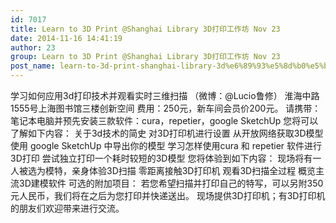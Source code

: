 ```yaml
---
id: 7017
title: Learn to 3D Print @Shanghai Library 3D打印工作坊 Nov 23
date: 2014-11-16 14:41:19
author: 23
group: Learn to 3D Print @Shanghai Library 3D打印工作坊 Nov 23
post_name: learn-to-3d-print-shanghai-library-3d%e6%89%93%e5%8d%b0%e5%b7%a5%e4%bd%9c%e5%9d%8a-nov-23
---
```


学习如何应用3d打印技术并观看实时三维扫描 （微博：@Lucio鲁修） 淮海中路1555号上海图书馆三楼创新空间 费用：250元，新车间会员价200元。 请携带： 笔记本电脑并预先安装三款软件：cura，repetier，google SketchUp 您将可以了解如下内容： 关于3d技术的简史 对3D打印机进行设置 从开放网络获取3D模型 使用 google SketchUp 中导出你的模型 学习怎样使用cura 和 repetier 软件进行3D打印 尝试独立打印一个耗时较短的3D模型 您将体验到如下内容： 现场将有一人被选为模特，亲身体验3D扫描 零距离接触3D打印机 观看3D扫描全过程 概览主流3D建模软件 可选的附加项目： 若您希望扫描并打印自己的特写，可以另附350元人民币，我们将在之后为您打印并快递送出。 现场提供3D打印机；有3D打印机的朋友们欢迎带来进行交流。